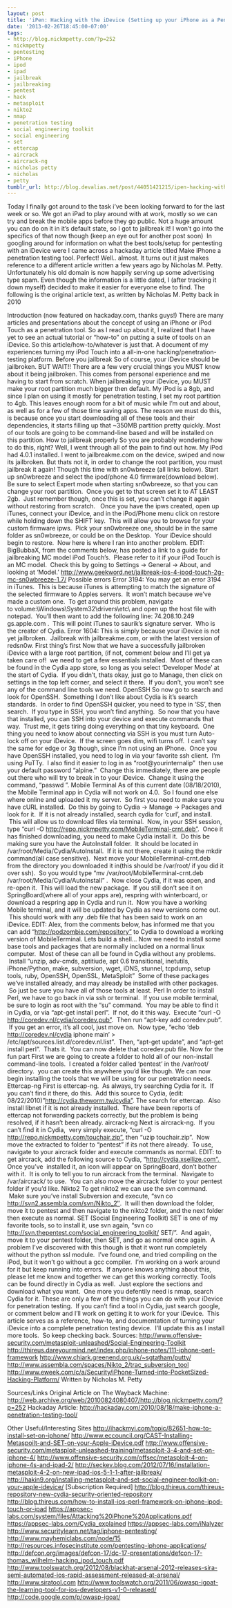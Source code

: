 ```yaml
---
layout: post
title: 'iPen: Hacking with the iDevice (Setting up your iPhone as a Penetration Tester)'
date: '2013-02-26T18:45:00-07:00'
tags:
- http://blog.nickmpetty.com/?p=252
- nickmpetty
- pentesting
- iPhone
- ipod
- ipad
- jailbreak
- jailbreaking
- pentest
- hack
- metasploit
- nikto2
- nmap
- penetration testing
- social engineering toolkit
- social engineering
- set
- ettercap
- aircrack
- aircrack-ng
- nicholas petty
- nicholas
- petty
tumblr_url: http://blog.devalias.net/post/44051421215/ipen-hacking-with-the-idevice
---
```

Today I finally got around to the task i’ve been looking forward to for the last week or so. We got an iPad to play around with at work, mostly so we can try and break the mobile apps before they go public. Not a huge amount you can do on it in it’s default state, so I got to jailbreak it!
I won’t go into the specifics of that now though (keep an eye out for another post soon) 
In googling around for information on what the best tools/setup for pentesting with an iDevice were I came across a hackaday article titled Make iPhone a penetration testing tool. Perfect! Well.. almost. It turns out it just makes reference to a different article written a few years ago by Nicholas M. Petty. Unfortunately his old domain is now happily serving up some advertising type spam. Even though the information is a little dated, I (after tracking it down myself) decided to make it easier for everyone else to find.
The following is the original article text, as written by Nicholas M. Petty back in 2010

Introduction
(now featured on hackaday.com, thanks guys!)
There are many articles and presentations about the concept of using an iPhone or iPod Touch as a penetration tool. So as I read up about it, I realized that I have yet to see an actual tutorial or “how-to” on putting a suite of tools on an iDevice. So this article/how-to/whatever is just that. A document of my experiences turning my iPod Touch into a all-in-one hacking/penetration-testing platform.
Before you jailbreak
So of course, your iDevice should be jailbroken. BUT WAIT!! There are a few very crucial things you MUST know about it being jailbroken. This comes from personal experience and me having to start from scratch. When jailbreaking your iDevice, you MUST make your root partition much bigger then default. My iPod is a 8gb, and since I plan on using it mostly for penetration testing, I set my root partition to 4gb. This leaves enough room for a bit of music while I’m out and about, as well as for a few of those time saving apps. The reason we must do this, is because once you start downloading all of these tools and their dependencies, it starts filling up that ~350MB partition pretty quickly. Most of our tools are going to be command-line based and will be installed on this partition.
How to jailbreak properly
So you are probably wondering how to do this, right? Well, I went through all of the pain to find out how. My iPod had 4.0.1 installed. I went to jailbreakme.com on the device, swiped and now its jailbroken. But thats not it, in order to change the root partition, you must jailbreak it again! Though this time with sn0wbreeze (all links below). Start up sn0wbreeze and select the ipod/phone 4.0 firmware(download below). Be sure to select Expert mode when starting sn0wbreeze, so that you can change your root partition.  Once you get to that screen set it to AT LEAST 2gb.  Just remember though, once this is set, you can’t change it again without restoring from scratch.   Once you have the ipws created, open up iTunes, connect your iDevice, and in the iPod/Phone menu click on restore while holding down the SHIFT key.  This will allow you to browse for your custom firmware ipws.  Pick your sn0wbreeze one, should be in the same folder as sn0wbreeze, or could be on the Desktop.  Your iDevice should begin to restore.  Now here is where I ran into another problem.
EDIT: BigBubbaX, from the comments below, has posted a link to a guide for jailbreaking MC model iPod Touch’s.  Please refer to it if your iPod Touch is an MC model.  Check this by going to Settings -> General -> About, and looking at ‘Model.’ http://www.geekword.net/jailbreak-ios-4-ipod-touch-2g-mc-sn0wbreeze-1.7/
Possible errors
Error 3194:
You may get an error 3194 in iTunes.  This is because iTunes is attempting to match the signature of the selected firmware to Apples servers.  It won’t match because we’ve made a custom one.  To get around this problem, navigate to volume:\Windows\System32\drivers\etc\ and open up the host file with notepad.  You’ll then want to add the following line: 74.208.10.249 gs.apple.com .  This will point iTunes to saurik’s signature server.  Who is the creator of Cydia.
Error 1604:
This is simply because your iDevice is not yet jailbroken.  Jailbreak with jailbreakme.com, or with the latest version of redsn0w.
First thing’s first
Now that we have a successfully jailbroken iDevice with a large root partition, (if not, comment below and I’ll get ya taken care of!  we need to get a few essentials installed.  Most of these can be found in the Cydia app store, so long as you select ‘Developer Mode’ at the start of Cydia.  If you didn’t, thats okay, just go to Manage, then click on settings in the top left corner, and select it there.  If you don’t, you won’t see any of the command line tools we need.
OpenSSH
So now go to search and look for OpenSSH.  Something I don’t like about Cydia is it’s search standards.  In order to find OpenSSH quicker, you need to type in ‘SS’, then search.  If you type in SSH, you won’t find anything.  So now that you have that installed, you can SSH into your device and execute commands that way.  Trust me, it gets tiring doing everything on that tiny keyboard.  One thing you need to know about connecting via SSH is you must turn Auto-lock off on your iDevice.  If the screen goes dim, wifi turns off.  I can’t say the same for edge or 3g though, since I’m not using an iPhone.  Once you have OpenSSH installed, you need to log in via your favorite ssh client.  I’m using PuTTy.  I also find it easier to log in as “root@yourinternalip”  then use your default password “alpine.”  Change this immediately, there are people out there who will try to break in to your iDevice.  Change it using the command, “passwd <newpass>”.
Mobile Terminal
As of this current date (08/18/2010), the Mobile Terminal app in Cydia will not work on 4.0.  So I found one else where online and uploaded it my server.  So first you need to make sure you have cURL installed.  Do this by going to Cydia -> Manage -> Packages and look for it.  If it is not already installed, search cydia for ‘curl’, and install.  This will allow us to download files via terminal.  Now, in your SSH session, type “curl -O http://repo.nickmpetty.com/MobileTerminal-crnt.deb”.  Once it has finished downloading, you need to make Cydia install it.  Do this be making sure you have the AutoInstall folder.  It should be located in /var/root/Media/Cydia/AutoInstall.  If it is not there, create it using the mkdir command(all case sensitive).  Next move your MobileTerminal-crnt.deb from the directory you downloaded it in(this should be /var/root/ if you did it over ssh).  So you would type “mv /var/root/MobileTerminal-crnt.deb /var/root/Media/Cydia/AutoInstall” .  Now close Cydia, if it was open, and re-open it.  This will load the new package.  If you still don’t see it on SpringBoard(where all of your apps are), respring with winterboard, or download a respring app in Cydia and run it.  Now you have a working Mobile terminal, and it will be updated by Cydia as new versions come out.  This should work with any .deb file that has been said to work on an iDevice.
EDIT: Alex, from the comments below, has informed me that you can add “http://podzombie.com/repository” to Cydia to download a working version of MobileTerminal.
Lets build a shell…
Now we need to install some base tools and packages that are normally included on a normal linux computer.  Most of these can all be found in Cydia without any problems.  Install “unzip, adv-cmds, aptitiude, apt 0.6 transitional, inetutils, iPhone/Python, make, subversion, wget, iDNS, stunnel, tcpdump, setup tools, ruby, OpenSSH, OpenSSL, MetaSploit”  Some of these packages we’ve installed already, and may already be installed with other packages.  So just be sure you have all of those tools at least.
Perl
In order to install Perl, we have to go back in via ssh or terminal.  If you use mobile terminal, be sure to login as root with the “su” command.  You may be able to find it in Cydia, or via “apt-get install perl”.  If not, do it this way.  Execute “curl -O http://coredev.nl/cydia/coredev.pub”.  Then run “apt-key add coredev.pub”.  If you get an error, it’s all cool, just move on.  Now type, “echo ‘deb http://coredev.nl/cydia iphone main’ > /etc/apt/sources.list.d/coredev.nl.list”.  Then, “apt-get update”, and “apt-get install perl”.  Thats it.  You can now delete that coredev.pub file.
Now for the fun part
First we are going to create a folder to hold all of our non-install command-line tools.  I created a folder called ‘pentest’ in the /var/root/ directory.  you can create this anywhere you’d like though.
We can now begin installing the tools that we will be using for our penetration needs.
Ettercap-ng
First is ettercap-ng.  As always, try searching Cydia for it.  If you can’t find it there, do this.  Add this source to Cydia, (edit: 08/22/2010)”http://cydia.theworm.tw/cydia”. The search for ettercap.  Also install libnet if it is not already installed.  There have been reports of ettercap not forwarding packets correctly, but the problem is being resolved, if it hasn’t been already.
aircrack-ng
Next is aircrack-ng.  If you can’t find it in Cydia,  very simply execute, “curl -O http://repo.nickmpetty.com/touchair.zip”, then “uzip touchair.zip”.  Now move the extracted to folder to “pentest” if its not there already.  To use, navigate to your aircrack folder and execute commands as normal.
EDIT: to get aircrack, add the following source to Cydia, “http://cydia.xsellize.com”.  Once you’ve  installed it, an icon will appear on SpringBoard, don’t bother with it.  It is only to tell you to run aircrack from the terminal.  Navigate to /var/aircrack/ to use.  You can also move the aircrack folder to your pentest folder if you’d like.
Nikto2
To get nikto2 we can use the svn command.  Make sure you’ve install Subversion and execute, “svn co http://svn2.assembla.com/svn/Nikto_2″.  It will then download the folder, move it to pentest and then navigate to the nikto2 folder, and the next folder then execute as normal.
SET (Social Engineering Toolkit)
SET is one of my favorite tools, so to install it, use svn again, “svn co http://svn.thepentest.com/social_engineering_toolkit/ SET/”.  And again, move it to your pentest folder, then SET, and go as normal once again.  A problem I’ve discovered with this though is that it wont run completely without the python ssl module.  I’ve found one, and tried compiling on the iPod, but it won’t go without a gcc compiler.  I’m working on a work around for it but keep running into errors.  If anyone knows anything about this, please let me know and together we can get this working correctly.
Tools can be found directly in Cydia as well.  Just explore the sections and download what you want.  One more you defentily need is nmap, search Cydia for it.
These are only a few of the things you can do with your iDevice for penetration testing.  If you can’t find a tool in Cydia, just search google, or comment below and I’ll work on getting it to work for your iDevice.  This article serves as a reference, how-to, and documentation of turning your iDevice into a complete penetration testing device.  I’ll update this as I install more tools.  So keep checking back.
Sources:
http://www.offensive-security.com/metasploit-unleashed/Social-Engineering-Toolkit
http://thireus.dareyourmind.net/index.php/iphone-notes/111-iphone-perl-framework
http://www.chiark.greenend.org.uk/~sgtatham/putty/
http://www.assembla.com/spaces/Nikto_2/trac_subversion_tool
http://www.eweek.com/c/a/Security/iPhone-Turned-into-PocketSized-Hacking-Platform/
Written by Nicholas M. Petty


Sources/Links
Original Article on The Wayback Machine: http://web.archive.org/web/20100824080407/http://blog.nickmpetty.com/?p=252
Hackaday Article: http://hackaday.com/2010/08/18/make-iphone-a-penetration-testing-tool/

Other Useful/Interesting Sites
http://ihackmyi.com/topic/82651-how-to-install-set-on-iphone/
http://www.eccouncil.org/CAST-Installing-Metaspoilt-and-SET-on-your-Apple-iDevice.pdf
http://www.offensive-security.com/metasploit-unleashed-training/metasploit-3-4-and-set-on-iphone-4/
http://www.offensive-security.com/offsec/metasploit-4-on-iphone-4s-and-ipad-2/
http://seckev.blog.com/2012/07/16/installation-metasploit-4-2-on-new-ipad-ios-5-1-1-after-jailbreak/
http://hakin9.org/installing-metasploit-and-set-social-engineer-toolkit-on-your-apple-idevice/ [Subscription Required]
http://blog.thireus.com/thireus-repository-new-cydia-security-oriented-repository
http://blog.thireus.com/how-to-install-ios-perl-framework-on-iphone-ipod-touch-or-ipad
https://appsec-labs.com/system/files/Attacking%20iPhone%20Applications.pdf
https://appsec-labs.com/Cydia_explained
https://appsec-labs.com/iNalyzer
http://www.securitylearn.net/tag/iphone-pentesting/
http://www.mayhemiclabs.com/node/15
http://resources.infosecinstitute.com/pentesting-iphone-applications/
http://defcon.org/images/defcon-17/dc-17-presentations/defcon-17-thomas_wilhelm-hacking_ipod_touch.pdf
http://www.toolswatch.org/2012/08/blackhat-arsenal-2012-releases-sira-semi-automated-ios-rapid-assessment-released-at-arsenal/
http://www.siratool.com
http://www.toolswatch.org/2011/06/owasp-igoat-the-learning-tool-for-ios-developers-v1-0-released/
http://code.google.com/p/owasp-igoat/
